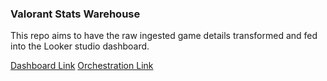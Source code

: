 ### Valorant Stats Warehouse

This repo aims to have the raw ingested game details transformed and fed into the Looker studio dashboard.

<a href='valorant.deepsonshrestha.com.np'>Dashboard Link</a>
<a href = 'https://github.com/deepsonshrestha/Valorant_Prefect_Github_Action'>Orchestration Link</a>